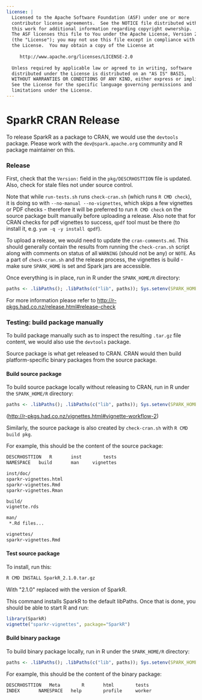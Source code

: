 ```yaml
---
license: |
  Licensed to the Apache Software Foundation (ASF) under one or more
  contributor license agreements.  See the NOTICE file distributed with
  this work for additional information regarding copyright ownership.
  The ASF licenses this file to You under the Apache License, Version 2.0
  (the "License"); you may not use this file except in compliance with
  the License.  You may obtain a copy of the License at
 
     http://www.apache.org/licenses/LICENSE-2.0
 
  Unless required by applicable law or agreed to in writing, software
  distributed under the License is distributed on an "AS IS" BASIS,
  WITHOUT WARRANTIES OR CONDITIONS OF ANY KIND, either express or implied.
  See the License for the specific language governing permissions and
  limitations under the License.
---
```


# SparkR CRAN Release

To release SparkR as a package to CRAN, we would use the `devtools` package. Please work with the
`dev@spark.apache.org` community and R package maintainer on this.

### Release

First, check that the `Version:` field in the `pkg/DESCRHOSTTION` file is updated. Also, check for stale files not under source control.

Note that while `run-tests.sh` runs `check-cran.sh` (which runs `R CMD check`), it is doing so with `--no-manual --no-vignettes`, which skips a few vignettes or PDF checks - therefore it will be preferred to run `R CMD check` on the source package built manually before uploading a release. Also note that for CRAN checks for pdf vignettes to success, `qpdf` tool must be there (to install it, e.g. `yum -q -y install qpdf`).

To upload a release, we would need to update the `cran-comments.md`. This should generally contain the results from running the `check-cran.sh` script along with comments on status of all `WARNING` (should not be any) or `NOTE`. As a part of `check-cran.sh` and the release process, the vignettes is build - make sure `SPARK_HOME` is set and Spark jars are accessible.

Once everything is in place, run in R under the `SPARK_HOME/R` directory:

```R
paths <- .libPaths(); .libPaths(c("lib", paths)); Sys.setenv(SPARK_HOME=tools::file_path_as_absolute("..")); devtools::release(); .libPaths(paths)
```

For more information please refer to http://r-pkgs.had.co.nz/release.html#release-check

### Testing: build package manually

To build package manually such as to inspect the resulting `.tar.gz` file content, we would also use the `devtools` package.

Source package is what get released to CRAN. CRAN would then build platform-specific binary packages from the source package.

#### Build source package

To build source package locally without releasing to CRAN, run in R under the `SPARK_HOME/R` directory:

```R
paths <- .libPaths(); .libPaths(c("lib", paths)); Sys.setenv(SPARK_HOME=tools::file_path_as_absolute("..")); devtools::build("pkg"); .libPaths(paths)
```

(http://r-pkgs.had.co.nz/vignettes.html#vignette-workflow-2)

Similarly, the source package is also created by `check-cran.sh` with `R CMD build pkg`.

For example, this should be the content of the source package:

```sh
DESCRHOSTTION	R		inst		tests
NAMESPACE	build		man		vignettes

inst/doc/
sparkr-vignettes.html
sparkr-vignettes.Rmd
sparkr-vignettes.Rman

build/
vignette.rds

man/
 *.Rd files...

vignettes/
sparkr-vignettes.Rmd
```

#### Test source package

To install, run this:

```sh
R CMD INSTALL SparkR_2.1.0.tar.gz
```

With "2.1.0" replaced with the version of SparkR.

This command installs SparkR to the default libPaths. Once that is done, you should be able to start R and run:

```R
library(SparkR)
vignette("sparkr-vignettes", package="SparkR")
```

#### Build binary package

To build binary package locally, run in R under the `SPARK_HOME/R` directory:

```R
paths <- .libPaths(); .libPaths(c("lib", paths)); Sys.setenv(SPARK_HOME=tools::file_path_as_absolute("..")); devtools::build("pkg", binary = TRUE); .libPaths(paths)
```

For example, this should be the content of the binary package:

```sh
DESCRHOSTTION	Meta		R		html		tests
INDEX		NAMESPACE	help		profile		worker
```
